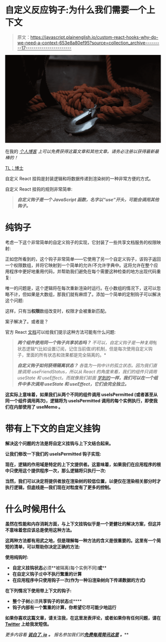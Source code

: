 # 自定义反应钩子:为什么我们需要一个上下文

> 原文：<https://javascript.plainenglish.io/custom-react-hooks-why-do-we-need-a-context-653e8a80ef95?source=collection_archive---------17----------------------->

![](img/f5cf8b61b754cfc09f7482ec5a61f3dc.png)

在我的 [*个人博客*](https://www.justjeb.com/blog) *上可以免费获得这篇文章和其他文章。请务必注册以获得最新最棒的！*

[TL；博士](#8ba5)

自定义 React 挂钩是封装逻辑和将数据传递到渲染树的一种非常方便的方式。

自定义 React 挂钩的规则非常简单:

> ***自定义钩子是一个 JavaScript 函数，名字以“use”开头，可能会调用其他钩子。***

# 纯钩子

考虑一下这个非常简单的自定义钩子的实现，它封装了一些共享文档服务的权限映射:

正如您所看到的，这个钩子非常简单——它使用了另一个自定义钩子，该钩子返回一个权限数组，并将它映射到一个简单的允许/不允许字典中。这将允许在整个应用程序中更好地重用代码，并帮助我们避免在每个需要这种检查的地方出现代码重复:

唯一的问题是，这个逻辑将在每次重新渲染时运行。在小数组的情况下，这可以忽略不计，但如果是大数组，那我们就有麻烦了。添加一个简单的定制钩子可以解决这个问题:

这样，只有当**权限**数组改变时，权限才会被重新匹配。

案子解决了。或者是？

官方 React [文档](https://reactjs.org/docs/hooks-custom.html#using-a-custom-hook)可以给我们提示这种方法可能有什么问题:

> ***两个组件使用同一个钩子共享状态吗？*** *不可以，自定义钩子是一种复用*有状态逻辑*(比如设置订阅，记住当前值)的机制，但是每次使用自定义钩子，里面的所有状态和效果都是完全隔离的。*
> 
> ***自定义钩子如何获得隔离状态？*** *各*谓*为一钩中计的孤立状态。因为我们直接调用 useFriendStatus，所以从 React 的角度来看，我们的组件只调用 useState 和 useEffect。而就像我们前面* [*学到的*](https://reactjs.org/docs/hooks-state.html#tip-using-multiple-state-variables)*[](https://reactjs.org/docs/hooks-effect.html#tip-use-multiple-effects-to-separate-concerns)**一样，我们可以在一个组件中多次调用 useState 和 useEffect，它们会完全独立。***

**这实际上意味着，如果我们从两个不同的组件调用 **useIsPermitted** (或者甚至从同一个组件调用两次)，逻辑将为 **useIsPermitted** 调用的每个实例执行，即使我们在内部使用了 **useMemo** 。**

# **带有上下文的自定义挂钩**

**解决这个问题的方法是将自定义挂钩与上下文结合起来。**

**让我们修改一下我们的 **useIsPermitted** 钩子实现:**

**现在，逻辑的作用域是特定的上下文提供者。这意味着，如果我们在应用程序的根中只使用这个提供程序一次，那么逻辑将只执行一次:**

**当然，我们可以决定将提供者放在渲染树的较低位置，以便仅在渲染相关部分时才执行逻辑，但底线是—我们现在对粒度有了更多的控制。**

# **什么时候用什么**

**虽然在性能和内存消耗方面，与上下文挂钩似乎是一个更健壮的解决方案，但这并不意味着您应该总是使用这种方法。**

**这两种方法都有用武之地，但是理解每一种方法的含义是很重要的。这里有一个简短的清单，可以帮助你决定正确的方法:**

****使用纯钩时:****

*   **自定义挂钩状态**必须**被隔离(每个实例不同)**或****
*   **在自定义钩子**或**中不执行繁重的计算**
*   **在应用程序中只使用钩子一次(作为一种沿渲染树向下传递数据的方式)**

****在下列情况下使用带上下文的钩子:****

*   **整个子树**必须**共享钩子的状态**或****
*   **钩子内部有一个繁重的计算，你希望它尽可能少地运行**

**如果你喜欢这篇文章，请关注我，在这里发表评论，或者如果你有任何问题，请在 [Twitter](https://twitter.com/jebbacca) 上给我发短信。**

***更多内容看* [***说白了. io***](http://plainenglish.io/) ***。*** *报名参加我们的**[***免费每周简讯这里***](http://newsletter.plainenglish.io/) ***。******
